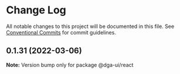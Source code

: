# Change Log

All notable changes to this project will be documented in this file.
See [Conventional Commits](https://conventionalcommits.org) for commit guidelines.

## 0.1.31 (2022-03-06)

**Note:** Version bump only for package @dga-ui/react
